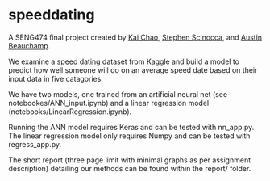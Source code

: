 # speeddating

A SENG474 final project created by [Kai Chao](https://github.com/KaiChao15), [Stephen Scinocca](https://github.com/StephenScinocca), and [Austin Beauchamp](https://github.com/austinbeauch).

We examine a [speed dating dataset](https://www.kaggle.com/annavictoria/speed-dating-experiment) from Kaggle and build a model to predict how well someone will do on an average speed date based on their input data in five catagories. 

We have two models, one trained from an artificial neural net (see notebookes/ANN_input.ipynb) and a linear regression model (notebooks/LinearRegression.ipynb).

Running the ANN model requires Keras and can be tested with nn_app.py.
The linear regression model only requires Numpy and can be tested with regress_app.py.

The short report (three page limit with minimal graphs as per assignment description) detailing our methods can be found within the report/ folder.
